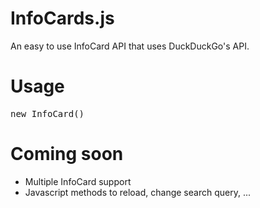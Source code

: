 InfoCards.js
============

An easy to use InfoCard API that uses DuckDuckGo's API.

# Usage
<pre>
new InfoCard()
</pre>

# Coming soon
- Multiple InfoCard support
- Javascript methods to reload, change search query, ...

